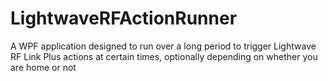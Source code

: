 # LightwaveRFActionRunner
A WPF application designed to run over a long period to trigger Lightwave RF Link Plus actions at certain times, optionally depending on whether you are home or not
